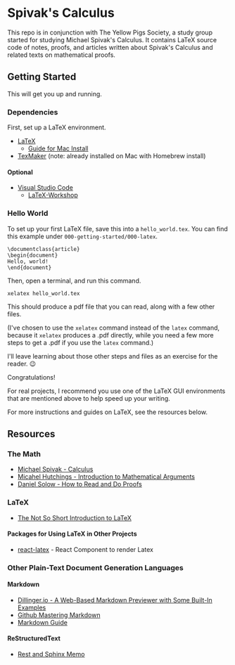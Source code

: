 # Spivak's Calculus

This repo is in conjunction with The Yellow Pigs Society, a study group started for studying Michael Spivak's Calculus.
It contains LaTeX source code of notes, proofs, and articles written about Spivak's Calculus and related texts on mathematical proofs.

## Getting Started

This will get you up and running.

### Dependencies

First, set up a LaTeX environment.

- [LaTeX](https://www.latex-project.org/)
    - [Guide for Mac Install](https://sourabhbajaj.com/mac-setup/LaTeX/)
- [TexMaker](https://www.xm1math.net/texmaker/index.html) (note: already installed on Mac with Homebrew install)

#### Optional

- [Visual Studio Code](https://code.visualstudio.com/)
    - [LaTeX-Workshop](https://github.com/James-Yu/LaTeX-Workshop)

### Hello World

To set up your first LaTeX file, save this into a `hello_world.tex`.
You can find this example under `000-getting-started/000-latex`.

```
\documentclass{article}
\begin{document}
Hello, world!
\end{document}
```

Then, open a terminal, and run this command.

```
xelatex hello_world.tex
```

This should produce a pdf file that you can read, along with a few other files. 

(I've chosen to use the `xelatex` command instead of the `latex` command, because it `xelatex` produces a .pdf directly, while you need a few more steps to get a .pdf if you use the `latex` command.)

I'll leave learning about those other steps and files as an exercise for the reader. 😉

Congratulations!

For real projects, I recommend you use one of the LaTeX GUI environments that are mentioned above to help speed up your writing.

For more instructions and guides on LaTeX, see the resources below.


## Resources

### The Math

- [Michael Spivak - Calculus](https://www.amazon.com/Calculus-Michael-Spivak/dp/0521867444/)
- [Micahel Hutchings - Introduction to Mathematical Arguments](https://math.berkeley.edu/~hutching/teach/proofs.pdf?fbclid=IwAR2dnYJ0OoC0EJRpgnEfqpoe870-tOVH0ePSn5FEywvKnpXv1XxdYNMEQtQ)
- [Daniel Solow - How to Read and Do Proofs](https://www.amazon.com/How-Read-Proofs-Introduction-Mathematical/dp/1118164024)

### LaTeX

- [The Not So Short Introduction to LaTeX](https://tobi.oetiker.ch/lshort/lshort.pdf)


#### Packages for Using LaTeX in Other Projects

- [react-latex]([https://github.com/zzish/react-latex) - React Component to render Latex

### Other Plain-Text Document Generation Languages

#### Markdown

- [Dillinger.io - A Web-Based Markdown Previewer with Some Built-In Examples](https://dillinger.io/)
- [Github Mastering Markdown](https://guides.github.com/features/mastering-markdown/)
- [Markdown Guide](https://www.markdownguide.org/getting-started/)

#### ReStructuredText

- [Rest and Sphinx Memo](https://rest-sphinx-memo.readthedocs.io/en/latest/intro.html)
